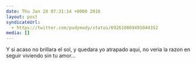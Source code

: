 ```yaml
---
date: Thu Jan 28 07:31:14 +0000 2016
layout: post
syndicateUrl:
  - https://twitter.com/pudymody/status/692610869491044352
media: []
---
```

Y si acaso no brillara el sol, y quedara yo atrapado aqui, no veria la razon en seguir viviendo sin tu amor...

